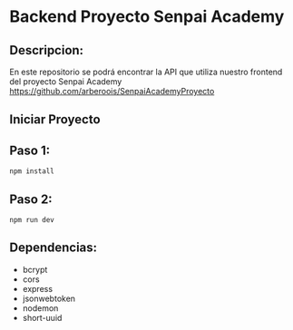 # Backend Proyecto Senpai Academy

## Descripcion:

En este repositorio se podrá encontrar la API que utiliza nuestro frontend del proyecto Senpai Academy
https://github.com/arberoois/SenpaiAcademyProyecto

## Iniciar Proyecto

## Paso 1:

```
npm install
```

## Paso 2:

```
npm run dev
```

## Dependencias:

- bcrypt
- cors
- express
- jsonwebtoken
- nodemon
- short-uuid

